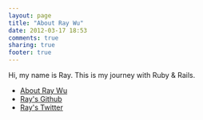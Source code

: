 ```yaml
---
layout: page
title: "About Ray Wu"
date: 2012-03-17 18:53
comments: true
sharing: true
footer: true
---
```


Hi, my name is Ray. This is my journey with Ruby & Rails.

<ul>
<li><a href="http://www.about.me/raywu">About Ray Wu</a></li>
<li><a href="http://www.github.com/raywu">Ray's Github</a></li>
<li><a href="http://www.twitter.com/raywu">Ray's Twitter</a></li>
</ul>
